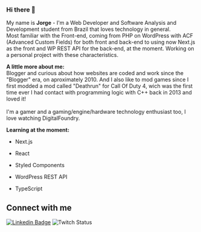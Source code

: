 ### Hi there 👋
<!--
<img align="right" width="400" height="400" src="url">
-->


My name is <b>Jorge</b> - I'm a Web Developer and Software Analysis and Development student from Brazil that loves technology in general.
\
Most familiar with the Front-end, coming from PHP on WordPress with ACF (Advanced Custom Fields) for both front and back-end to using now Next.js as the front and WP REST API for the back-end, at the moment. Working on a personal project with these characteristics.

<b>A little more about me:</b>
\
Blogger and curious about how websites are coded and work since the "Blogger" era, on aproximately 2010. And I also like to mod games since I first modded a mod called "Deathrun" for Call Of Duty 4, wich was the first time ever I had contact with programming logic with C++ back in 2013 and loved it!
\
\
I'm a gamer and a gaming/engine/hardware technology enthusiast too, I love watching DigitalFoundry.

<b>Learning at the moment:</b>
- Next.js

- React

- Styled Components

- WordPress REST API

- TypeScript

## Connect with me
[![Linkedin Badge](https://img.shields.io/badge/-LinkedIn-blue?style=flat-square&logo=Linkedin&logoColor=white&link=https://www.linkedin.com/in/jorge-luiz-5a7501206/)](https://www.linkedin.com/in/jorge-luiz-5a7501206/)
![Twitch Status](https://img.shields.io/twitch/status/jrgg1?label=Twitch&style=social)



<!--
**dotjorge/dotjorge** is a ✨ _special_ ✨ repository because its `README.md` (this file) appears on your GitHub profile.

Here are some ideas to get you started:

- 🔭 I’m currently working on ...
- 🌱 I’m currently learning ...
- 👯 I’m looking to collaborate on ...
- 🤔 I’m looking for help with ...
- 💬 Ask me about ...
- 📫 How to reach me: ...
- 😄 Pronouns: ...
- ⚡ Fun fact: ...
-->
